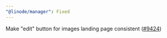 ```yaml
---
"@linode/manager": Fixed
---
```


Make "edit" button for images landing page consistent ([#9424](https://github.com/linode/manager/pull/9424))
